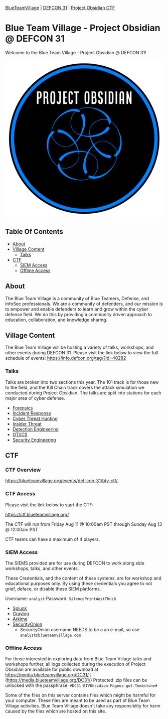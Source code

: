 [BlueTeamVillage](https://blueteamvillage.org/) | [DEFCON 31](https://defcon.org/html/defcon-31/dc-31-index.html) | [Project Obsidian CTF](https://blueteamvillage.org/events/def-con-31/btv-ctf/)

# Blue Team Village - Project Obsidian @ DEFCON 31
Welcome to the Blue Team Village - Project Obsidian @ DEFCON 31!

![Project Obsidian Logo](.img/Obsidian_Black_-_Blue_Trim_-_Transparent.png)

## Table Of Contents
- [About](#about)
- [Village Content](#village-content)
  - [Talks](#talks)
- [CTF](#ctf)
    - [SIEM Access](#siem-access)
    - [Offline Access](#offline-access)


## About
The Blue Team Village is a community of Blue Teamers, Defense, and InfoSec professionals. We are a community of defenders, and our mission is to empower and enable defenders to learn and grow within the cyber defense field. We do this by providing a community driven approach to education, collaboration, and knowledge sharing.

## Village Content
The Blue Team Village will be hosting a variety of talks, workshops, and other events during DEFCON 31. Please visit the link below to view the full schedule of events: https://info.defcon.org/tag/?id=40282

### Talks
Talks are broken into two sections this year. The 101 track is for those new to the field, and the Kill Chain track covers the attack simulation we conducted during Project Obsidian. The talks are split into stations for each major area of cyber defense.

- [Forensics](Forensics/README.md)
- [Incident Response](IR/README.md)
- [Cyber Threat Hunting](CTH/README.md)
- [Insider Threat](Insider/README.md)
- [Detection Engineering](DE/README.md)
- [OT/ICS](OT/README.md)
- [Security Engineering](SecEng/README.md)

## CTF

### CTF Overview
https://blueteamvillage.org/events/def-con-31/btv-ctf/

### CTF Access
Please visit the link below to start the CTF:

https://ctf.blueteamvillage.org/

The CTF will run from Friday Aug 11 @ 10:00am PST through Sunday Aug 13 @ 12:00am PST 

CTF teams can have a maximum of 4 players.


### SIEM Access
The SIEMS provided are for use during DEFCON to work along side workshops, talks, and other events.

These Credentials, and the content of these systems, are for workshop and educational purposes only. By using these credentials you agree to not grief, deface, or disable these SIEM platforms.

Username: `analyst` Password: `SilencePrintWestThus8`

* [Splunk](https://splunk.blueteamvillage.com)
* [Graylog](https://graylog.blueteamvillage.com)
* [Arkime](https://arkime.blueteamvillage.com:8006)
* [SecurityOnion](https://securityonion.blueteamvillage.com)
    * SecurityOnion username NEEDS to be a an e-mail, so use `analyst@blueteamvillage.com`


### Offline Access
For those interested in exploring data from Blue Team Village talks and workshops further, all logs collected during the execution of Project Obsidian are available for public download at https://media.blueteamvillage.org/DC31/
](https://media.blueteamvillage.org/DC31/)
Protected .zip files can be unlocked with the passphrase: `#DC31-BTVObsidian-Magnus-got-Tombstone#`

Some of the files on this server contains files which might be harmful for your computer. These files are meant to be used as part of Blue Team Village activities. Blue Team Village doesn't take any responsiblity for harm caused by the files which are hosted on this site.

